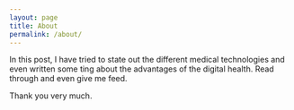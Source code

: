 ```yaml
---
layout: page
title: About
permalink: /about/
---
```


In this post, I have tried to state out the different medical technologies and even written some ting about the advantages of the digital health. Read through and even give me feed. 

Thank you very much.

